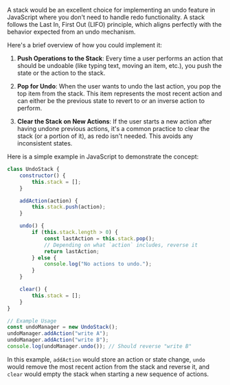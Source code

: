 
A stack would be an excellent choice for implementing an undo feature in JavaScript where you don't need to handle redo functionality. A stack follows the Last In, First Out (LIFO) principle, which aligns perfectly with the behavior expected from an undo mechanism.

Here's a brief overview of how you could implement it:

1. **Push Operations to the Stack**: Every time a user performs an action that should be undoable (like typing text, moving an item, etc.), you push the state or the action to the stack.

2. **Pop for Undo**: When the user wants to undo the last action, you pop the top item from the stack. This item represents the most recent action and can either be the previous state to revert to or an inverse action to perform.

3. **Clear the Stack on New Actions**: If the user starts a new action after having undone previous actions, it's a common practice to clear the stack (or a portion of it), as redo isn't needed. This avoids any inconsistent states.

Here is a simple example in JavaScript to demonstrate the concept:

```javascript
class UndoStack {
    constructor() {
        this.stack = [];
    }

    addAction(action) {
        this.stack.push(action);
    }

    undo() {
        if (this.stack.length > 0) {
            const lastAction = this.stack.pop();
            // Depending on what `action` includes, reverse it
            return lastAction;
        } else {
            console.log("No actions to undo.");
        }
    }

    clear() {
        this.stack = [];
    }
}

// Example Usage
const undoManager = new UndoStack();
undoManager.addAction("write A");
undoManager.addAction("write B");
console.log(undoManager.undo()); // Should reverse "write B"
```

In this example, `addAction` would store an action or state change, `undo` would remove the most recent action from the stack and reverse it, and `clear` would empty the stack when starting a new sequence of actions.